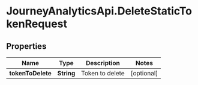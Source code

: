 # JourneyAnalyticsApi.DeleteStaticTokenRequest

## Properties

Name | Type | Description | Notes
------------ | ------------- | ------------- | -------------
**tokenToDelete** | **String** | Token to delete | [optional] 


